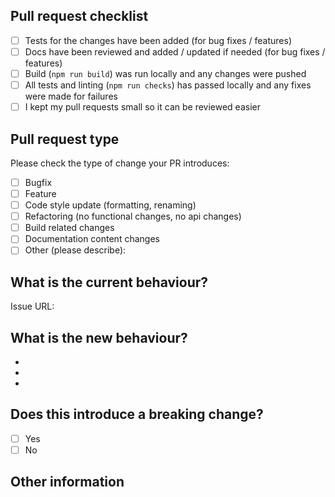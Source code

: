 <!-- See our contributing guide https://github.com/rkotze/git-mob/blob/master/CONTRIBUTING.md -->

## Pull request checklist

<!-- Start your PR as draft and when you check all requirements below enable for review. Thanks. -->

- [ ] Tests for the changes have been added (for bug fixes / features)
- [ ] Docs have been reviewed and added / updated if needed (for bug fixes / features)
- [ ] Build (`npm run build`) was run locally and any changes were pushed
- [ ] All tests and linting (`npm run checks`) has passed locally and any fixes were made for failures
- [ ] I kept my pull requests small so it can be reviewed easier

## Pull request type

<!-- Please do not submit updates to dependencies unless it fixes an issue. -->

<!-- Please try to limit your pull request to one type, submit multiple pull requests if needed. -->

Please check the type of change your PR introduces:

- [ ] Bugfix
- [ ] Feature
- [ ] Code style update (formatting, renaming)
- [ ] Refactoring (no functional changes, no api changes)
- [ ] Build related changes
- [ ] Documentation content changes
- [ ] Other (please describe):

## What is the current behaviour?

<!-- Please describe the current behaviour that you are modifying. -->

<!-- Issues are required for both bug fixes and features. -->

Issue URL:

## What is the new behaviour?

<!-- Please describe the behaviour or changes that are being added by this PR. -->

-
-
-

## Does this introduce a breaking change?

- [ ] Yes
- [ ] No

<!-- If this introduces a breaking change, please describe the impact and migration path for existing applications below. -->

## Other information

<!-- Any other information that is important to this PR such as screenshots of how the component looks before and after the change. -->
